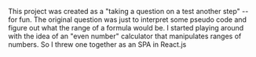 This project was created as a "taking a question on a test another step"  -- for fun.  The original question was just to interpret some pseudo code and figure out what the range of a formula would be.  I started playing around with the idea of an "even number" calculator that manipulates ranges of numbers. So I threw one together as an SPA in React.js